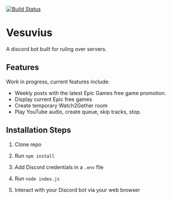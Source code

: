 [![Build Status](https://travis-ci.org/C7LF/vesuvius.svg?branch=master)](https://travis-ci.org/C7LF/vesuvius)

# Vesuvius
A discord bot built for ruling over servers.


## Features
Work in progress, current features include:

 - Weekly posts with the latest Epic Games free game promotion.
 - Display current Epic free games
 - Create temporary Watch2Gether room
 - Play YouTube audio, create queue, skip tracks, stop.

  
## Installation Steps

1. Clone repo

2. Run `npm install`

3. Add Discord credentials in a `.env` file

3. Run `node index.js`

4. Interact with your Discord bot via your web browser